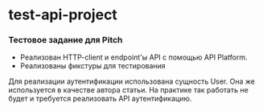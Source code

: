 # test-api-project

### Тестовое задание для **Pitch**

* Реализован HTTP-client и endpoint'ы API с помощью API Platform.
* Реализованы фикстуры для тестирования

Для реализации аутентификации использована сущность User. Она же используется в качестве автора статьи. На практике так работать не будет и требуется реализовать API аутентификацию.
